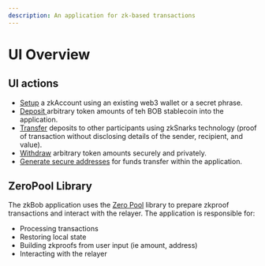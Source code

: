 ```yaml
---
description: An application for zk-based transactions
---
```


# UI Overview

## UI actions

* [Setup](account-creation/) a zkAccount using an existing web3 wallet or a secret phrase.&#x20;
* [Deposit ](deposits.md)arbitrary token amounts of teh BOB stablecoin into the application.
* [Transfer](transfers/) deposits to other participants using zkSnarks technology (proof of transaction without disclosing details of the sender, recipient, and value).
* [Withdraw](withdrawals/) arbitrary token amounts securely and privately.
* [Generate secure addresses](generate-a-secure-address.md) for funds transfer within the application.

## ZeroPool Library

The zkBob application uses the [Zero Pool](https://zeropool.network/) library to prepare zkproof transactions and interact with the relayer. The application is responsible for:

* Processing transactions
* Restoring local state
* Building zkproofs from user input (ie amount, address)
* Interacting with the relayer



